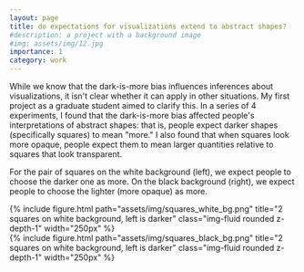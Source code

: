 ```yaml
---
layout: page
title: do expectations for visualizations extend to abstract shapes?
#description: a project with a background image
#img: assets/img/12.jpg
importance: 1
category: work
---
```


 While we know that the dark-is-more bias influences inferences about visualizations, it isn't clear whether it can apply in other situations. My first project as a graduate student aimed to clarify this. In a series of 4 experiments, I found that the dark-is-more bias affected people's interpretations of abstract shapes: that is, people expect darker shapes (specifically squares) to mean "more." I also found that when squares look more opaque, people expect them to mean larger quantities relative to squares that look transparent. 

For the pair of squares on the white background (left), we expect people to choose the darker one as more. On the black background (right), we expect people to choose the lighter (more opaque) as more.
<div class="row">
    <div class="col-sm m-n5">
        {% include figure.html path="assets/img/squares_white_bg.png" title="2 squares on white background, left is darker" class="img-fluid rounded z-depth-1" width="250px"  %}
    </div>
    <div class="col-sm m-n5">
        {% include figure.html path="assets/img/squares_black_bg.png" title="2 squares on white background, left is darker" class="img-fluid rounded z-depth-1" width="250px" %}
    </div>
</div>

